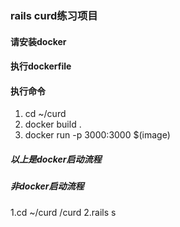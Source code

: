 ### rails curd练习项目
#### 请安装docker
#### 执行dockerfile
#### 执行命令
1. cd ~/curd
2. docker build .
3. docker run -p 3000:3000 $(image)


##### 以上是docker启动流程
##### 非docker启动流程
1.cd ~/curd	/curd
2.rails s


